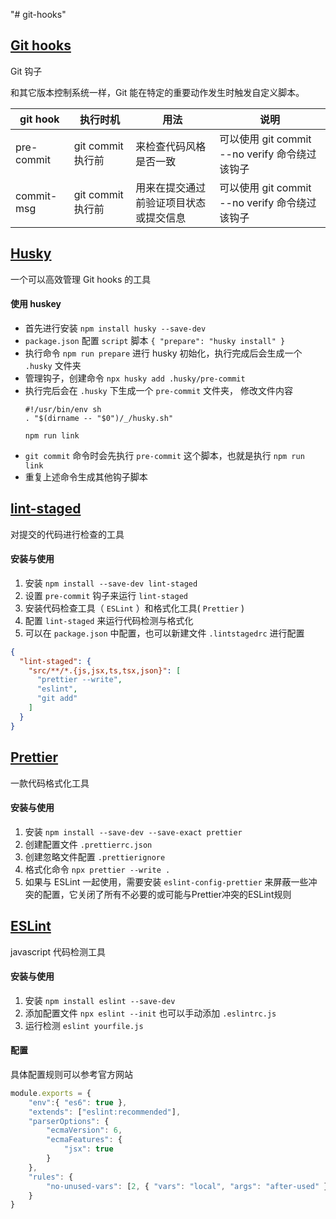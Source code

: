 "# git-hooks"

## [Git hooks](https://git-scm.com/book/zh/v2/%E8%87%AA%E5%AE%9A%E4%B9%89-Git-Git-%E9%92%A9%E5%AD%90)
Git 钩子

和其它版本控制系统一样，Git 能在特定的重要动作发生时触发自定义脚本。

| git hook   | 执行时机          | 用法                                   | 说明                                           |
| ---------- | ----------------- | -------------------------------------- | ---------------------------------------------- |
| pre-commit | git commit 执行前 | 来检查代码风格是否一致                 | 可以使用 git commit --no verify 命令绕过该钩子 |
| commit-msg | git commit 执行前 | 用来在提交通过前验证项目状态或提交信息 | 可以使用 git commit --no verify 命令绕过该钩子 |

## [Husky](https://www.npmjs.com/package/husky)
一个可以高效管理 Git hooks 的工具

#### 使用 huskey
* 首先进行安装 `npm install husky --save-dev`
* `package.json` 配置 `script` 脚本 `{ "prepare": "husky install" }`
* 执行命令 `npm run prepare` 进行 husky 初始化，执行完成后会生成一个 `.husky` 文件夹
* 管理钩子，创建命令 `npx husky add .husky/pre-commit`
* 执行完后会在 `.husky` 下生成一个 `pre-commit` 文件夹， 修改文件内容
    ```text
    #!/usr/bin/env sh
    . "$(dirname -- "$0")/_/husky.sh"
    
    npm run link
    ```
* `git commit` 命令时会先执行 `pre-commit` 这个脚本，也就是执行 `npm run link`
* 重复上述命令生成其他钩子脚本

## [lint-staged](https://www.npmjs.com/package/lint-staged?activeTab=readme)
对提交的代码进行检查的工具

#### 安装与使用
1. 安装 `npm install --save-dev lint-staged`
2. 设置 `pre-commit` 钩子来运行 `lint-staged`
3. 安装代码检查工具（ `ESLint` ）和格式化工具( `Prettier` )
4. 配置 `lint-staged` 来运行代码检测与格式化
5. 可以在 `package.json` 中配置，也可以新建文件 `.lintstagedrc` 进行配置
```json
{
  "lint-staged": {
    "src/**/*.{js,jsx,ts,tsx,json}": [
      "prettier --write",
      "eslint",
      "git add"
    ]
  }
}
```

## [Prettier](https://prettier.io/)
一款代码格式化工具

#### 安装与使用
1. 安装 `npm install --save-dev --save-exact prettier`
2. 创建配置文件 `.prettierrc.json`
3. 创建忽略文件配置 `.prettierignore`
4. 格式化命令 `npx prettier --write .`
5. 如果与 ESLint 一起使用，需要安装 `eslint-config-prettier` 来屏蔽一些冲突的配置，它关闭了所有不必要的或可能与Prettier冲突的ESLint规则

## [ESLint](https://cn.eslint.org/)
javascript 代码检测工具

#### 安装与使用
1. 安装 `npm install eslint --save-dev`
2. 添加配置文件 `npx eslint --init` 也可以手动添加 `.eslintrc.js`
3. 运行检测 `eslint yourfile.js`

#### 配置
具体配置规则可以参考官方网站
```js
module.exports = {
    "env":{ "es6": true },
    "extends": ["eslint:recommended"],
    "parserOptions": {
        "ecmaVersion": 6,
        "ecmaFeatures": {
            "jsx": true
        }
    },
    "rules": {
        "no-unused-vars": [2, { "vars": "local", "args": "after-used" }]
    }
}
```

